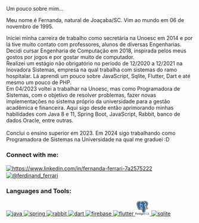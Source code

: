 Um pouco sobre mim...

Meu nome é Fernanda, natural de Joaçaba/SC. Vim ao mundo em 06 de novembro de 1995.

Iniciei minha carreira de trabalho como secretária na Unoesc em 2014 e por lá tive muito contato com professores, alunos de diversas Engenharias.
</br>Decidi cursar Engenharia de Computação em 2018, inspirada pelos meus gostos por jogos e por gostar muito de computador. 
</br>Realizei um estágio não obrigatório no período de 12/2020 a 12/2021 na Inovadora Sistemas, empresa na qual trabalha com sistemas do ramo hospitalar. Lá aprendi um pouco sobre JavaScript, Sqlite, Flutter, Dart e até mesmo um pouco de PHP.
</br>Em 04/2023 voltei a trabalhar na Unoesc, mas como Programadora de Sistemas, com o objetivo de resolver problemas, fazer novas implementações no sistema próprio da universidade para a gestão acadêmica e financeira. Aqui sigo desde então aprimorando minhas habilidades com Java 8 e 11, Spring Boot, JavaScript, Rabbit, banco de dados Oracle, entre outras. 
</br></br>Conclui o ensino superior em 2023. Em 2024 sigo trabalhando como Programadora de Sistemas na Universidade na qual me graduei :D

<h3 align="left">Connect with me:</h3>
<p align="left">
<a href="https://linkedin.com/in/https://www.linkedin.com/in/fernanda-ferrari-7a2575222" target="blank"><img align="center" src="https://raw.githubusercontent.com/rahuldkjain/github-profile-readme-generator/master/src/images/icons/Social/linked-in-alt.svg" alt="https://www.linkedin.com/in/fernanda-ferrari-7a2575222" height="30" width="40" /></a>
<a href="https://instagram.com/@ferdinand_ferrari" target="blank"><img align="center" src="https://raw.githubusercontent.com/rahuldkjain/github-profile-readme-generator/master/src/images/icons/Social/instagram.svg" alt="@ferdinand_ferrari" height="30" width="40" /></a>
</p>

<h3 align="left">Languages and Tools:</h3>
<p align="left"> <a href="https://www.java.com/" target="_blank" rel="noreferrer"> <img src="https://www.vectorlogo.zone/logos/java/java-icon.svg" alt="java" width="40" height="40"/></a><a href="https://spring.io/projects/spring-boot/" target="_blank" rel="noreferrer"> <img src="https://www.vectorlogo.zone/logos/springio/springio-icon.svg" alt="spring" width="40" height="40"/></a><a href="https://rabbitmq.com/" target="_blank" rel="noreferrer"> <img src="https://www.vectorlogo.zone/logos/rabbitmq/rabbitmq-icon.svg" alt="rabbit" width="40" height="40"/></a><a href="https://dart.dev" target="_blank" rel="noreferrer"> <img src="https://www.vectorlogo.zone/logos/dartlang/dartlang-icon.svg" alt="dart" width="40" height="40"/> </a> <a href="https://firebase.google.com/" target="_blank" rel="noreferrer"> <img src="https://www.vectorlogo.zone/logos/firebase/firebase-icon.svg" alt="firebase" width="40" height="40"/> </a> <a href="https://flutter.dev" target="_blank" rel="noreferrer"> <img src="https://www.vectorlogo.zone/logos/flutterio/flutterio-icon.svg" alt="flutter" width="40" height="40"/> </a> <a href="https://www.postgresql.org" target="_blank" rel="noreferrer"> <img src="https://raw.githubusercontent.com/devicons/devicon/master/icons/postgresql/postgresql-original-wordmark.svg" alt="postgresql" width="40" height="40"/> </a> <a href="https://www.sqlite.org/" target="_blank" rel="noreferrer"> <img src="https://www.vectorlogo.zone/logos/sqlite/sqlite-icon.svg" alt="sqlite" width="40" height="40"/> </a> </p>
